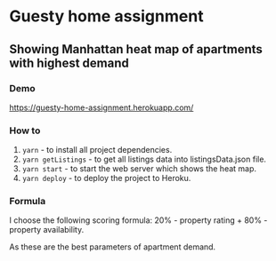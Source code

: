 # Guesty home assignment
## Showing Manhattan heat map of apartments with highest demand

### Demo
https://guesty-home-assignment.herokuapp.com/

### How to
1. `yarn` - to install all project dependencies.
2. `yarn getListings` - to get all listings data into listingsData.json file.
3. `yarn start` - to start the web server which shows the heat map.
4. `yarn deploy` - to deploy the project to Heroku.

### Formula
I choose the following scoring formula: 20% - property rating + 80% - property availability.

As these are the best parameters of apartment demand.
